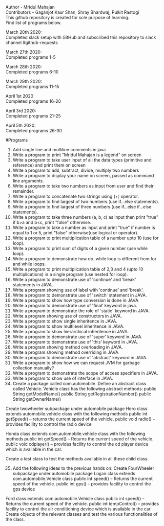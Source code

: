 ﻿Author - Mridul Mahajan   
Contributors - Gaganjot Kaur Shan, Shray Bhardwaj, Pulkit Rastogi   
This github repository is created for sole purpose of learning.  
Find list of programs below.      

March 20th 2020:   
Completed slack setup with GitHub and subscribed this repository to slack channel #github-requests   
   
March 27th 2020:   
Completed programs 1-5   
   
March 28th 2020:   
Completed programs 6-10   
   
March 29th 2020:   
Completed programs 11-15   
   
April 1st 2020:   
Completed programs 16-20   
   
April 3rd 2020:   
Completed programs 21-25   
   
April 5th 2020:   
Completed programs 26-30
   
#Programs   
1. Add single line and multiline comments in java   
2. Write a program to print "Mridul Mahajan is a legend" on screen   
3. Write a program to take user input of all the data types (primitive and reference) and print them on screen   
4. Write a program to add, subtract, divide, multiply two numbers   
5. Write a program to display your name on screen, passed as command line arguments.   
6. Write a program to take two numbers as input from user and find their remainder.   
7. Write a program to concatenate two strings using (+) operator.   
8. Write a program to find largest of two numbers (use if...else statements).   
9. Write a program to find largest of three numbers (use if...else if...else statements).   
10. Write a program to take three numbers (a, b, c) as input then print "true" if b>a and b<c, print "false" otherwise.   
11. Write a program to take a number as input and print "true" if number is equal to 1 or 5, print "false" otherwise(use logical or operator).   
12. Write a program to print multiplication table of a number upto 10 (use for loop).   
13. Write a program to print sum of digits of a given number (use while loop).   
14. Write a program to demonstrate how do..while loop is different from for and while loops.   
15. Write a program to print multiplication table of 2,3 and 4 (upto 10 multiplications) in a single program (use nested for loop).   
16. Write a program to demonstrate use of 'continue' and 'break' statements in JAVA.   
17. Write a program showing use of label with 'continue' and 'break'.   
18. Write a program to demonstrate use of 'switch' statement in JAVA.   
19. Write a program to show how type conversion is done in JAVA.   
20. Write a program to demonstrate use of 'final' keyword in java.   
21. Write a program to demonstrate the role of 'static' keyword in JAVA.   
22. Write a program showing use of constructors in JAVA.   
23. Write a program to show single inheritence in JAVA.   
24. Write a program to show multilevel inheritence in JAVA.   
25. Write a program to show hierarchical inheritence in JAVA.
26. Write a program to demonstrate use of 'super' keyword in JAVA.
27. Write a program to demonstrate use of 'this' keyword in JAVA.
28. Write a program showing method overloading in JAVA.
29. Write a program showing method overriding in JAVA.
30. Write a program to demonstrate use of 'abstract' keyword in JAVA.
31. Write a program to show how we can request JVM for garbage collection manually?
32. Write a program to demonstrate the scope of access specifiers in JAVA.
33. Write a program to show use of interface in JAVA.
34. Create a package called com.automobile. Define an abstract class called Vehicle. 
   Vehicle class has the following abstract methods: 
   public String getModelName()
   public String getRegistrationNumber() 
   public String getOwnerName() 

   Create twowheeler subpackage under automobile package
   Hero  class extends  automobile.vehicle class with the following methods
   public int getSpeed() 
   – returns the current speed of the vehicle.
   public void radio() 
   – provides facility to control the radio device 

   Honda class extends com.automobile.vehicle class with the following methods
   public int getSpeed()
   – Returns the current speed of the vehicle.
   public void cdplayer() 
   – provides facility to control the cd player device which is available in the car.

   Create a test class to test the methods available in all these child class.

35. Add the following ideas to the previous hands on: 
   Create FourWheeler subpackage under automobile package
   Logan class extends com.automobile.Vehicle class
   public int speed()
   – Returns the current speed of the vehicle.
   public int gps() 
   – provides facility to control the gps device 

   Ford class extends  com.automobile.Vehicle class
   public int speed()
   – Returns the current speed of the vehicle.
   public int tempControl() 
   – provides facility to control the air conditioning device which is available in the car
   Create objects of the relevant classes and test the various functionalities of the class.
